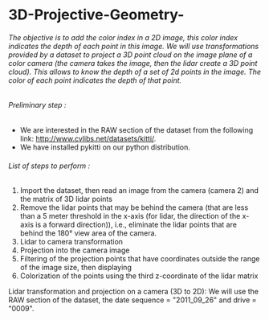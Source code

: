 # 3D-Projective-Geometry-
###### The objective is to add the color index in a 2D image, this color index indicates the depth of each point in this image. We will use transformations provided by a dataset to project a 3D point cloud on the image plane of a color camera (the camera takes the image, then the lidar create a 3D point cloud). This allows to know the depth of a set of 2d points in the image. The color of each point indicates the depth of that point.

###### Preliminary step : 
- We are interested in the RAW section of the dataset from the following link: http://www.cvlibs.net/datasets/kitti/. 
- We have installed pykitti on our python distribution.

###### List of steps to perform :
1.   Import the dataset, then read an image from the camera (camera 2) and the matrix of 3D lidar points
2.   Remove the lidar points that may be behind the camera (that are less than a 5 meter threshold in the x-axis (for lidar, the direction of the x-axis is a forward direction)), i.e., eliminate the lidar points that are behind the 180° view area of the camera. 
3.   Lidar to camera transformation 
4.   Projection into the camera image
5.   Filtering of the projection points that have coordinates outside the range of the image size, then displaying 
6.   Colorization of the points using the third z-coordinate of the lidar matrix

Lidar transformation and projection on a camera (3D to 2D):
We will use the RAW section of the dataset, the date sequence = "2011_09_26" and drive = "0009".
